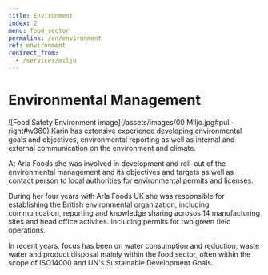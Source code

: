 ```yaml
---
title: Environment
index: 2
menu: food_sector
permalink: /en/environment
ref: environment
redirect_from:
  - /services/miljo
---
```


# Environmental Management

![Food Safety Environment image](/assets/images/00 Miljo.jpg#pull-right#w360)
Karin has extensive experience developing environmental goals and objectives, environmental reporting as well as internal and external communication on the environment and climate. 

At Arla Foods she was involved in development and roll-out of the environmental management and its objectives and targets as well as contact person to local authorities for environmental permits and licenses. 

During her four years with Arla Foods UK she was responsible for establishing the British environmental organization, including communication, reporting and knowledge sharing acrosos 14 manufacturing sites and head office activites. Including permits for two green field operations. 

In recent years, focus has been on water consumption and reduction, waste water and product disposal mainly within the food sector, often within the scope of ISO14000 and UN's Sustainable Development Goals.


